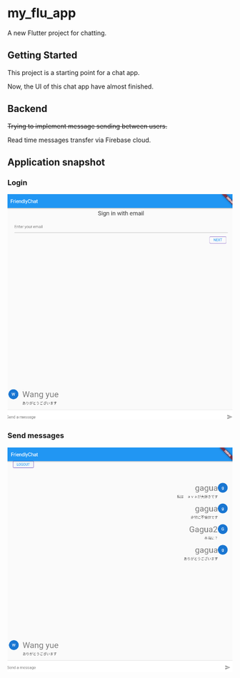 # my_flu_app

A new Flutter project for chatting.

## Getting Started

This project is a starting point for a chat app.

Now, the UI of this chat app have almost finished.

## Backend
~~Trying to implement message sending between users.~~

Read time messages transfer via Firebase cloud.

## Application snapshot
### Login

![Login via email](FriendlyChatLogin.png)

### Send messages
![chatting](FriendlyChat.png)